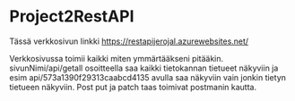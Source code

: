 # Project2RestAPI
Tässä verkkosivun linkki
https://restapijerojal.azurewebsites.net/

Verkkosivussa toimii kaikki miten ymmärtääkseni pitääkin. sivunNimi/api/getall osoitteella saa kaikki tietokannan tietueet näkyviin ja esim api/573a1390f29313caabcd4135
avulla saa näkyviin vain jonkin tietyn tietueen näkyviin. Post put ja patch taas toimivat postmanin kautta.
